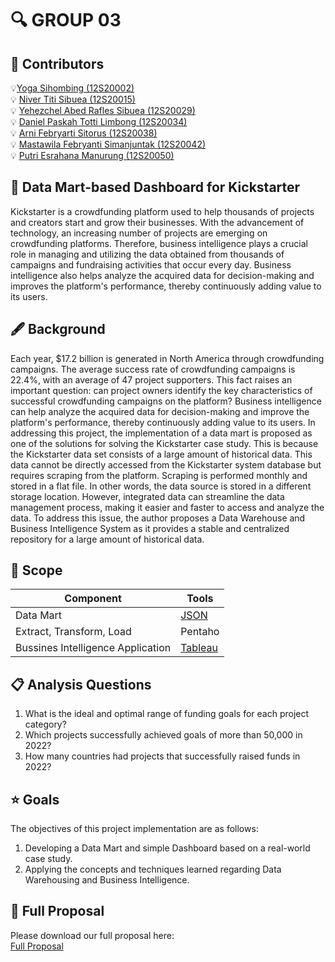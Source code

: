 # 🔍 GROUP 03  <a name="about-project"></a>

## 👥 Contributors 

💡[Yoga Sihombing (12S20002)](https://github.com/yoga200129)<br> 💡
[Niver Titi Sibuea (12S20015)](https://github.com/Nivertitisibuea15)<br> 💡
[Yehezchel Abed Rafles Sibuea (12S20029)](https://github.com/12S20029)<br> 💡
[Daniel Paskah Totti Limbong (12S20034)](https://github.com/DanielLimbong)<br> 💡
[Arni Febryarti Sitorus (12S20038)](https://github.com/arniisitorus)<br> 💡
[Mastawila Febryanti Simanjuntak (12S20042)](https://github.com/mastawilafs)<br> 💡
[Putri Esrahana Manurung (12S20050)](https://github.com/esrahanamnrg)<br> 

## 📝 Data Mart-based Dashboard for Kickstarter
Kickstarter is a crowdfunding platform used to help thousands of projects and creators start and grow their businesses. With the advancement of technology, an increasing number of projects are emerging on crowdfunding platforms. Therefore, business intelligence plays a crucial role in managing and utilizing the data obtained from thousands of campaigns and fundraising activities that occur every day. Business intelligence also helps analyze the acquired data for decision-making and improves the platform's performance, thereby continuously adding value to its users.

## 🖋 Background
Each year, $17.2 billion is generated in North America through crowdfunding campaigns. The average success rate of crowdfunding campaigns is 22.4%, with an average of 47 project supporters. This fact raises an important question: can project owners identify the key characteristics of successful crowdfunding campaigns on the platform? Business intelligence can help analyze the acquired data for decision-making and improve the platform's performance, thereby continuously adding value to its users. In addressing this project, the implementation of a data mart is proposed as one of the solutions for solving the Kickstarter case study. This is because the Kickstarter data set consists of a large amount of historical data. This data cannot be directly accessed from the Kickstarter system database but requires scraping from the platform. Scraping is performed monthly and stored in a flat file. In other words, the data source is stored in a different storage location. However, integrated data can streamline the data management process, making it easier and faster to access and analyze the data. To address this issue, the author proposes a Data Warehouse and Business Intelligence System as it provides a stable and centralized repository for a large amount of historical data.

## 🔣 Scope

| Component           | Tools                                                              |
| ----------------- | ------------------------------------------------------------------ |
| Data Mart | <a href="https://www.json.org/">JSON</a>|
| Extract, Transform, Load | Pentaho| Pentaho Data INtegration |
| Bussines Intelligence Application | <a href="https://www.tableau.com/">Tableau</a>|


## 📋 Analysis Questions
1. What is the ideal and optimal range of funding goals for each project category?
2. Which projects successfully achieved goals of more than 50,000 in 2022?
3. How many countries had projects that successfully raised funds in 2022?

## ⭐ Goals 
The objectives of this project implementation are as follows:
1. Developing a Data Mart and simple Dashboard based on a real-world case study.
2. Applying the concepts and techniques learned regarding Data Warehousing and Business Intelligence.


## 📖 Full Proposal
Please download our full proposal here:<br>
[Full Proposal](https://github.com/esrahanamnrg/Kickstarter-Data-Mart-and-Dashboard-Group-03/blob/main/laporan-proyek-dwbi-g3.pdf)

